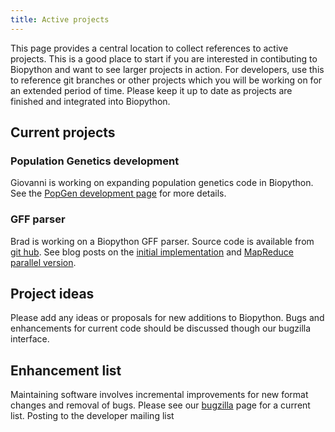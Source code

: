 ```yaml
---
title: Active projects
---
```


This page provides a central location to collect references to active
projects. This is a good place to start if you are interested in
contibuting to Biopython and want to see larger projects in action. For
developers, use this to reference git branches or other projects which
you will be working on for an extended period of time. Please keep it up
to date as projects are finished and integrated into Biopython.

Current projects
----------------

### Population Genetics development

Giovanni is working on expanding population genetics code in Biopython.
See the [PopGen development page](PopGen_dev "wikilink") for more
details.

### GFF parser

Brad is working on a Biopython GFF parser. Source code is available from
[git
hub](http://github.com/chapmanb/bcbb/tree/be2f4f1714b67aa8e428b747c74c81cdd0451072/gff).
See blog posts on the [initial
implementation](http://bcbio.wordpress.com/2009/03/08/initial-gff-parser-for-biopython/)
and [MapReduce parallel
version](http://bcbio.wordpress.com/2009/03/22/mapreduce-implementation-of-gff-parsing-for-biopython/).

Project ideas
-------------

Please add any ideas or proposals for new additions to Biopython. Bugs
and enhancements for current code should be discussed though our
bugzilla interface.

Enhancement list
----------------

Maintaining software involves incremental improvements for new format
changes and removal of bugs. Please see our
[bugzilla](http://bugzilla.open-bio.org/) page for a current list.
Posting to the developer mailing list
